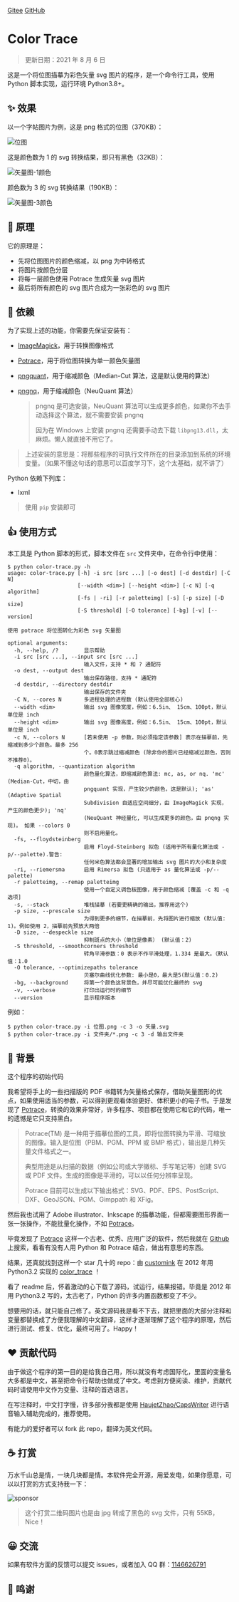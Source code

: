 [Gitee](https://gitee.com/haujet/color-trace)   [GitHub](https://github.com/HaujetZhao/color-trace) 

#  Color Trace

> 更新日期：2021 年 8 月 6 日

这是一个将位图描摹为彩色矢量 svg 图片的程序，是一个命令行工具，使用 Python 脚本实现，运行环境 Python3.8+。

## ✨ 效果

以一个字帖图片为例，这是 png 格式的位图（370KB）：

![位图](assets/位图.png)

这是颜色数为 1 的 svg 转换结果，即只有黑色（32KB）：

![矢量图-1颜色](assets/矢量图-1颜色.svg)

颜色数为 3 的 svg 转换结果（190KB）：

![矢量图-3颜色](assets/矢量图-3颜色.svg)

## 📝 原理

它的原理是：

- 先将位图图片的颜色缩减，以 png 为中转格式
- 将图片按颜色分层
- 将每一层颜色使用 Potrace 生成矢量 svg 图片
- 最后将所有颜色的 svg 图片合成为一张彩色的 svg 图片

## 🔨 依赖

为了实现上述的功能，你需要先保证安装有：

- [ImageMagick](https://imagemagick.org/)，用于转换图像格式

- [Potrace](http://potrace.sourceforge.net/)，用于将位图转换为单一颜色矢量图

- [pngquant](https://pngquant.org)，用于缩减颜色（Median-Cut 算法，这是默认使用的算法）

- [pngnq](http://pngnq.sourceforge.net/)，用于缩减颜色（NeuQuant 算法）

  > pngnq 是可选安装，NeuQuant 算法可以生成更多颜色，如果你不去手动选择这个算法，就不需要安装 pngnq
  >
  > 因为在 Windows 上安装 pngnq 还需要手动去下载 `libpng13.dll`，太麻烦。懒人就直接不用它了。

> 上述安装的意思是：将那些程序的可执行文件所在的目录添加到系统的环境变量。（如果不懂这句话的意思可以百度学习下，这个太基础，就不讲了）

Python 依赖下列库：

* lxml

> 使用 `pip` 安装即可

## 👍 使用方式

本工具是 Python 脚本的形式，脚本文件在 `src` 文件夹中，在命令行中使用：

```
$ python color-trace.py -h
usage: color-trace.py [-h] -i src [src ...] [-o dest] [-d destdir] [-C N]
                      [--width <dim>] [--height <dim>] [-c N] [-q algorithm]
                      [-fs | -ri] [-r paletteimg] [-s] [-p size] [-D size]
                      [-S threshold] [-O tolerance] [-bg] [-v] [--version]

使用 potrace 将位图转化为彩色 svg 矢量图

optional arguments:
  -h, --help, /?        显示帮助
  -i src [src ...], --input src [src ...]
                        输入文件，支持 * 和 ? 通配符
  -o dest, --output dest
                        输出保存路径，支持 * 通配符
  -d destdir, --directory destdir
                        输出保存的文件夹
  -C N, --cores N       多进程处理的进程数 (默认使用全部核心)
  --width <dim>         输出 svg 图像宽度，例如：6.5in、 15cm、100pt，默认单位是 inch
  --height <dim>        输出 svg 图像高度，例如：6.5in、 15cm、100pt，默认单位是 inch
  -c N, --colors N      [若未使用 -p 参数，则必须指定该参数] 表示在描摹前，先缩减到多少个颜色。最多 256
                        个。0表示跳过缩减颜色 (除非你的图片已经缩减过颜色，否则不推荐0)。
  -q algorithm, --quantization algorithm
                        颜色量化算法，即缩减颜色算法: mc, as, or nq. 'mc' (Median-Cut，中切，由
                        pngquant 实现，产生较少的颜色，这是默认); 'as' (Adaptive Spatial
                        Subdivision 自适应空间细分，由 ImageMagick 实现，产生的颜色更少); 'nq'
                        (NeuQuant 神经量化, 可以生成更多的颜色，由 pnqng 实现)。 如果 --colors 0
                        则不启用量化。
  -fs, --floydsteinberg
                        启用 Floyd-Steinberg 拟色 (适用于所有量化算法或 -p/--palette).警告:
                        任何米色算法都会显著的增加输出 svg 图片的大小和复杂度
  -ri, --riemersma      启用 Rimersa 拟色 (只适用于 as 量化算法或 -p/--palette)
  -r paletteimg, --remap paletteimg
                        使用一个自定义调色板图像，用于颜色缩减 [覆盖 -c 和 -q 选项]
  -s, --stack           堆栈描摹 (若要更精确的输出，推荐用这个)
  -p size, --prescale size
                        为得到更多的细节，在描摹前，先将图片进行缩放 (默认值: 1)。例如使用 2，描摹前先预放大两倍
  -D size, --despeckle size
                        抑制斑点的大小（单位是像素） (默认值：2)
  -S threshold, --smoothcorners threshold
                        转角平滑参数：0 表示不作平滑处理，1.334 是最大。（默认值：1.0
  -O tolerance, --optimizepaths tolerance
                        贝塞尔曲线优化参数: 最小是0，最大是5(默认值：0.2)
  -bg, --background     将第一个颜色这背景色，并尽可能优化最终的 svg
  -v, --verbose         打印出运行时的细节
  --version             显示程序版本
```

例如：

```
$ python color-trace.py -i 位图.png -c 3 -o 矢量.svg
$ python color-trace.py -i 文件夹/*.png -c 3 -d 输出文件夹
```

## 🔮 背景

这个程序的初始代码

我希望将手上的一些扫描版的 PDF 书籍转为矢量格式保存，借助矢量图形的优点，如果使用适当的参数，可以得到更观看体验更好、体积更小的电子书。于是发现了 [Potrace](http://potrace.sourceforge.net/)，转换的效果非常好，许多程序、项目都在使用它和它的代码，唯一的遗憾是它只支持黑白。

> Potrace(TM) 是一种用于描摹位图的工具，即将位图转换为平滑、可缩放的图像。输入是位图（PBM、PGM、PPM 或 BMP 格式），输出是几种矢量文件格式之一。
>
> 典型用途是从扫描的数据（例如公司或大学徽标、手写笔记等）创建 SVG 或 PDF 文件。生成的图像是平滑的，可以以任何分辨率呈现。
>
> Potrace 目前可以生成以下输出格式：SVG、PDF、EPS、PostScript、DXF、GeoJSON、PGM、Gimppath 和 XFig。

然后我也试用了 Adobe illustrator、Inkscape 的描摹功能，但都需要图形界面一张一张操作，不能批量化操作，不如 [Potrace](http://potrace.sourceforge.net/)。

毕竟发现了 [Potrace](http://potrace.sourceforge.net/) 这样一个古老、优秀、应用广泛的软件，然后我就在 [Github](https://github.com/) 上搜索，看看有没有人用 Python 和 Potrace 结合，做出有意思的东西。

结果，还真就找到这样一个 star 几十的 repo：由 [customink](https://github.com/customink) 在 2012 年用 Python3.2 实现的 [color_trace](https://github.com/customink/color_trace) ！

看了 readme 后，怀着激动的心下载了源码，试运行，结果报错。毕竟是 2012 年用 Python3.2 写的，太古老了，Python 的许多内置函数都变了不少。

想要用的话，就只能自己修了。英文源码我是看不下去，就把里面的大部分注释和变量都替换成了方便我理解的中文翻译，这样才逐渐理解了这个程序的原理，然后进行测试、修复、优化，最终可用了。Happy！



## ❤ 贡献代码

由于做这个程序的第一目的是给我自己用，所以就没有考虑国际化，里面的变量名大多都是中文，甚至把命令行帮助也做成了中文。考虑到方便阅读、维护，贡献代码时请使用中文作为变量、注释的首选语言。

在写注释时，中文打字慢，许多部分我都是使用 [HaujetZhao/CapsWriter](https://github.com/HaujetZhao/CapsWriter) 进行语音输入辅助完成的，推荐使用。

有能力的爱好者可以 fork 此 repo，翻译为英文代码。

## ☕ 打赏

万水千山总是情，一块几块都是情。本软件完全开源，用爱发电，如果你愿意，可以以打赏的方式支持我一下：

![sponsor](assets/sponsor.svg)

> 这个打赏二维码图片也是由 jpg 转成了黑色的 svg 文件，只有 55KB，Nice！



## 😀 交流

如果有软件方面的反馈可以提交 issues，或者加入 QQ 群：[1146626791](https://qm.qq.com/cgi-bin/qm/qr?k=DgiFh5cclAElnELH4mOxqWUBxReyEVpm&jump_from=webapi) 



## 🙏 鸣谢

